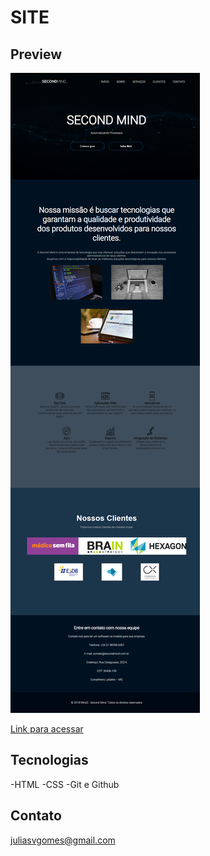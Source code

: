 # SITE


## Preview

![preview](secondmind.png)




[Link para acessar](https://juliasvgomes.github.io/secondmind/)


## Tecnologias 

-HTML
-CSS
-Git e Github

## Contato

juliasvgomes@gmail.com
